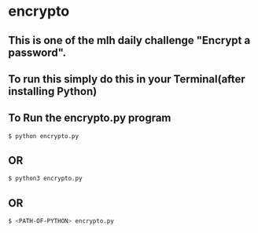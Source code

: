 # encrypto

## This is one of the mlh daily challenge "Encrypt a password".

## To run this simply do this in your Terminal(after installing Python)


## To Run the encrypto.py program

```bash
$ python encrypto.py
```
## OR

```bash
$ python3 encrypto.py
```
## OR 

```bash
$ <PATH-OF-PYTHON> encrypto.py
```
